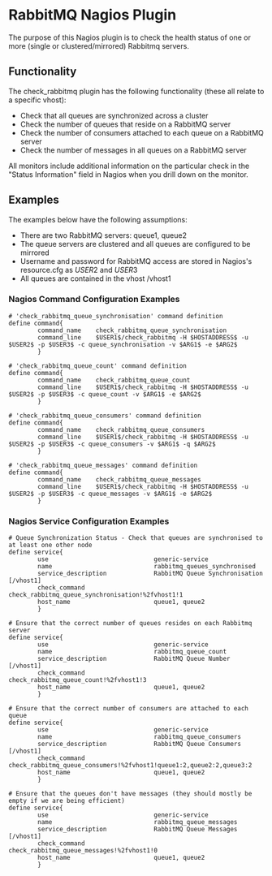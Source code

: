 # RabbitMQ Nagios Plugin

The purpose of this Nagios plugin is to check the health status of one or more (single or clustered/mirrored) Rabbitmq servers.

## Functionality

The check_rabbitmq plugin has the following functionality (these all relate to a specific vhost):

- Check that all queues are synchronized across a cluster
- Check the number of queues that reside on a RabbitMQ server
- Check the number of consumers attached to each queue on a RabbitMQ server
- Check the number of messages in all queues on a RabbitMQ server

All monitors include additional information on the particular check in the "Status Information" field in Nagios when you drill down on the monitor.

## Examples
The examples below have the following assumptions:

- There are two RabbitMQ servers: queue1, queue2
- The queue servers are clustered and all queues are configured to be mirrored
- Username and password for RabbitMQ access are stored in Nagios's resource.cfg as $USER2$ and $USER3$
- All queues are contained in the vhost /vhost1


### Nagios Command Configuration Examples

```text
# 'check_rabbitmq_queue_synchronisation' command definition
define command{
        command_name    check_rabbitmq_queue_synchronisation
        command_line    $USER1$/check_rabbitmq -H $HOSTADDRESS$ -u $USER2$ -p $USER3$ -c queue_synchronisation -v $ARG1$ -e $ARG2$
        }

# 'check_rabbitmq_queue_count' command definition
define command{
        command_name    check_rabbitmq_queue_count
        command_line    $USER1$/check_rabbitmq -H $HOSTADDRESS$ -u $USER2$ -p $USER3$ -c queue_count -v $ARG1$ -e $ARG2$
        }

# 'check_rabbitmq_queue_consumers' command definition
define command{
        command_name    check_rabbitmq_queue_consumers
        command_line    $USER1$/check_rabbitmq -H $HOSTADDRESS$ -u $USER2$ -p $USER3$ -c queue_consumers -v $ARG1$ -q $ARG2$
        }

# 'check_rabbitmq_queue_messages' command definition
define command{
        command_name    check_rabbitmq_queue_messages
        command_line    $USER1$/check_rabbitmq -H $HOSTADDRESS$ -u $USER2$ -p $USER3$ -c queue_messages -v $ARG1$ -e $ARG2$
        }
```


### Nagios Service Configuration Examples

```text
# Queue Synchronization Status - Check that queues are synchronised to at least one other node
define service{
        use                             generic-service
        name                            rabbitmq_queues_synchronised
        service_description             RabbitMQ Queue Synchronisation [/vhost1]
        check_command                   check_rabbitmq_queue_synchronisation!%2fvhost1!1
        host_name                       queue1, queue2
        }

# Ensure that the correct number of queues resides on each Rabbitmq server
define service{
        use                             generic-service
        name                            rabbitmq_queue_count
        service_description             RabbitMQ Queue Number [/vhost1]
        check_command                   check_rabbitmq_queue_count!%2fvhost1!3
        host_name                       queue1, queue2
        }

# Ensure that the correct number of consumers are attached to each queue
define service{
        use                             generic-service
        name                            rabbitmq_queue_consumers
        service_description             RabbitMQ Queue Consumers [/vhost1]
        check_command                   check_rabbitmq_queue_consumers!%2fvhost1!queue1:2,queue2:2,queue3:2
        host_name                       queue1, queue2
        }

# Ensure that the queues don't have messages (they should mostly be empty if we are being efficient)
define service{
        use                             generic-service
        name                            rabbitmq_queue_messages
        service_description             RabbitMQ Queue Messages [/vhost1]
        check_command                   check_rabbitmq_queue_messages!%2fvhost1!0
        host_name                       queue1, queue2
        }
```